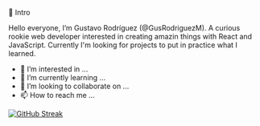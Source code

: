 👋 Intro

Hello everyone, I’m Gustavo Rodríguez (@GusRodriguezM). A curious rookie web developer interested in creating amazin things with React and JavaScript. 
Currently I'm looking for projects to put in practice what I learned.


- 👀 I’m interested in ...
- 🌱 I’m currently learning ...
- 💞️ I’m looking to collaborate on ...
- 📫 How to reach me ...

<!---
GusRodriguezM/GusRodriguezM is a ✨ special ✨ repository because its `README.md` (this file) appears on your GitHub profile.
You can click the Preview link to take a look at your changes.
--->

[![GitHub Streak](https://github-readme-streak-stats.herokuapp.com?user=GusRodriguezM&theme=gotham&date_format=j%20M%5B%20Y%5D)](https://git.io/streak-stats)
